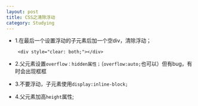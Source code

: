 ```yaml
---
layout: post
title: CSS之清除浮动
category: Studying
---
```


+ 1.在最后一个设置浮动的子元素后加一个空div，清除浮动；

    ` <div style="clear: both;"></div>`

+ 2.父元素设置`overflow：hidden属性；`（`overflow:auto;`也可以）但有bug，有时会出现框框

+ 3.不要浮动，子元素使用`display:inline-block;`

+ 4.父元素加高`height`属性;

